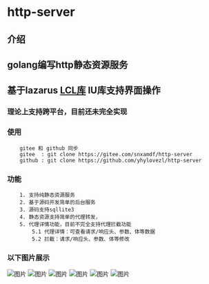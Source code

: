 # http-server

## 介绍
## golang编写http静态资源服务
## 基于lazarus [LCL库](https://gitee.com/snxamdf/golcl) IU库支持界面操作 
### 理论上支持跨平台，目前还未完全实现
### 使用
```text
    gitee 和 github 同步
    gitee  : git clone https://gitee.com/snxamdf/http-server
    github : git clone https://github.com/yhylovezl/http-server
```
### 功能
```text
    1. 支持纯静态资源服务
    2. 基于源码开发简单的后台服务
    3. 源码支持sqllite3
    4. 静态资源支持简单的代理转发，
    5. 代理详情功能，目前不完全支持代理拦截功能
        5.1 代理详情：可查看请求/响应头、参数、体等数据
        5.2 拦截：请求/响应头、参数、体等修改
```
### 以下图片展示
![图片](https://gitee.com/snxamdf/images/raw/master/http-server/proxy-ui-00.png)
![图片](https://gitee.com/snxamdf/images/raw/master/http-server/proxy-ui-01.png)
![图片](https://gitee.com/snxamdf/images/raw/master/http-server/proxy-ui-02.png)
![图片](https://gitee.com/snxamdf/images/raw/master/http-server/proxy-ui-03.png)
![图片](https://gitee.com/snxamdf/images/raw/master/http-server/proxy-ui-04.png)
![图片](https://gitee.com/snxamdf/images/raw/master/http-server/proxy-ui-05.png)
